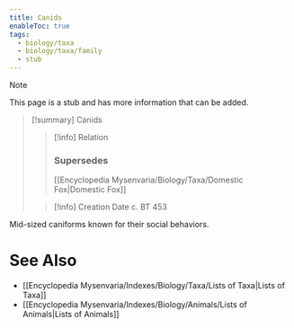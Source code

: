 ```yaml
---
title: Canids
enableToc: true
tags:
  - biology/taxa
  - biology/taxa/family
  - stub
---
```


> [!note]
> This page is a stub and has more information that can be added.

> [!summary] Canids
> > [!info] Relation
> > ### Supersedes 
> > [[Encyclopedia Mysenvaria/Biology/Taxa/Domestic Fox|Domestic Fox]]
>
> > [!info] Creation Date
> > c. BT 453

Mid-sized caniforms known for their social behaviors.

# See Also
- [[Encyclopedia Mysenvaria/Indexes/Biology/Taxa/Lists of Taxa|Lists of Taxa]]
- [[Encyclopedia Mysenvaria/Indexes/Biology/Animals/Lists of Animals|Lists of Animals]]
